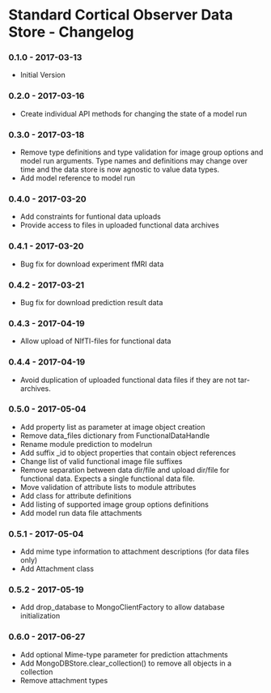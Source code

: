 # Standard Cortical Observer Data Store - Changelog

### 0.1.0 - 2017-03-13

* Initial Version

### 0.2.0 - 2017-03-16

* Create individual API methods for changing the state of a model run

### 0.3.0 - 2017-03-18

* Remove type definitions and type validation for image group options and model run arguments. Type names and definitions may change over time and the data store is now agnostic to value data types.
* Add model reference to model run

### 0.4.0 - 2017-03-20

* Add constraints for funtional data uploads
* Provide access to files in uploaded functional data archives

### 0.4.1 - 2017-03-20

* Bug fix for download experiment fMRI data

### 0.4.2 - 2017-03-21

* Bug fix for download prediction result data

### 0.4.3 - 2017-04-19

* Allow upload of NIfTI-files for functional data

### 0.4.4 - 2017-04-19

* Avoid duplication of uploaded functional data files if they are not tar-archives.

### 0.5.0 - 2017-05-04

* Add property list as parameter at image object creation
* Remove data_files dictionary from FunctionalDataHandle
* Rename module prediction to modelrun
* Add suffix \_id to object properties that contain object references
* Change list of valid functional image file suffixes
* Remove separation between data dir/file and upload dir/file for functional data. Expects a single functional data file.
* Move validation of attribute lists to module attributes
* Add class for attribute definitions
* Add listing of supported image group options definitions
* Add model run data file attachments

### 0.5.1 - 2017-05-04

* Add mime type information to attachment descriptions (for data files only)
* Add Attachment class


### 0.5.2 - 2017-05-19

* Add drop_database to MongoClientFactory to allow database initialization


### 0.6.0 - 2017-06-27

* Add optional Mime-type parameter for prediction attachments
* Add MongoDBStore.clear_collection() to remove all objects in a collection
* Remove attachment types

